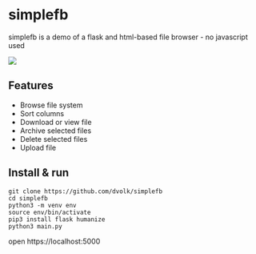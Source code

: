 # simplefb

simplefb is a demo of a flask and html-based file browser - no javascript used

<img src="https://i.imgur.com/iqH4SlS.png">

## Features

- Browse file system
- Sort columns
- Download or view file
- Archive selected files
- Delete selected files
- Upload file

## Install & run

```
git clone https://github.com/dvolk/simplefb
cd simplefb
python3 -m venv env
source env/bin/activate
pip3 install flask humanize
python3 main.py
```

open https://localhost:5000
